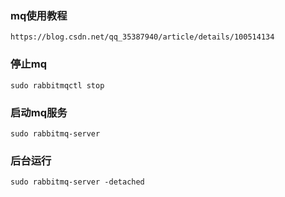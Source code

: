 ### mq使用教程
    https://blog.csdn.net/qq_35387940/article/details/100514134
    
### 停止mq
    sudo rabbitmqctl stop

### 启动mq服务
    sudo rabbitmq-server 
    
### 后台运行
    sudo rabbitmq-server -detached